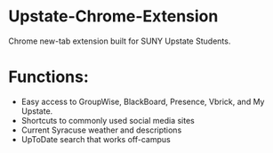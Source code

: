 # Upstate-Chrome-Extension

Chrome new-tab extension built for SUNY Upstate Students.

# Functions:
  * Easy access to GroupWise, BlackBoard, Presence, Vbrick, and My Upstate.
  * Shortcuts to commonly used social media sites
  * Current Syracuse weather and descriptions
  * UpToDate search that works off-campus
